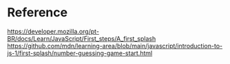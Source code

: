 # Reference

https://developer.mozilla.org/pt-BR/docs/Learn/JavaScript/First_steps/A_first_splash
https://github.com/mdn/learning-area/blob/main/javascript/introduction-to-js-1/first-splash/number-guessing-game-start.html